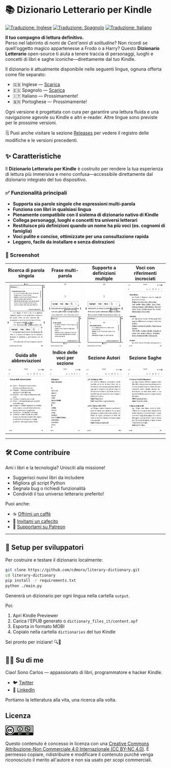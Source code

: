 # 📚 Dizionario Letterario per Kindle

[![Traduzione: Inglese](https://img.shields.io/badge/translation-en-blue.svg)](README.md)
[![Traduzione: Spagnolo](https://img.shields.io/badge/translation-es-red.svg)](README.es.md)
[![Traduzione: Italiano](https://img.shields.io/badge/translation-it-green.svg)](README.it.md)

**Il tuo compagno di lettura definitivo.**  
Perso nel labirinto di nomi de _Cent'anni di solitudine_? Non ricordi se quell'oggetto magico appartenesse a Frodo o a Harry? Questo **Dizionario Letterario** open-source ti aiuta a tenere traccia di personaggi, luoghi e concetti di libri e saghe iconiche—direttamente dal tuo Kindle.

Il dizionario è attualmente disponibile nelle seguenti lingue, ognuna offerta come file separato:

- 🇬🇧 Inglese — [Scarica](https://github.com/cdmoro/literary-dictionary/releases/download/v1.0.0/Bonadeo.Carlos.-.Diccionario.Literario.EN.v1.0.0.mobi)
- 🇪🇸 Spagnolo — [Scarica](https://github.com/cdmoro/literary-dictionary/releases/download/v1.0.0/Bonadeo.Carlos.-.Diccionario.Literario.ES.v1.0.0.mobi)
- 🇮🇹 Italiano — Prossimamente!
- 🇧🇷 Portoghese — Prossimamente!

Ogni versione è progettata con cura per garantire una lettura fluida e una navigazione agevole su Kindle e altri e-reader. Altre lingue sono previste per le prossime versioni.

🗒️ Puoi anche visitare la sezione [Releases](https://github.com/cdmoro/literary-dictionary/releases) per vedere il registro delle modifiche e le versioni precedenti.

## ✨ Caratteristiche

Il **Dizionario Letterario per Kindle** è costruito per rendere la tua esperienza di lettura più immersiva e meno confusa—accessibile direttamente dal dizionario integrato del tuo dispositivo.

### ✅ Funzionalità principali

- **Supporta sia parole singole che espressioni multi-parola**  
- **Funziona con libri in qualsiasi lingua**
- **Pienamente compatibile con il sistema di dizionario nativo di Kindle**
- **Collega personaggi, luoghi e concetti tra universi letterari**
- **Restituisce più definizioni quando un nome ha più voci (es. cognomi di famiglia)**
- **Voci pulite e concise, ottimizzate per una consultazione rapida**
- **Leggero, facile da installare e senza distrazioni**

### 📸 Screenshot

| Ricerca di parola singola | Frase multi-parola | Supporto a definizioni multiple | Voci con riferimenti incrociati |
|:--------------------------:|:------------------:|:------------------------------:|:------------------------------:|
|<img src="./screenshots/it/01_definition.png" height="200px">|<img src="./screenshots/it/02_definition_group_of_words.png" height="200px">|<img src="./screenshots/it/03_multiple_definitions.png" height="200px">|<img src="./screenshots/it/04_dict.png" height="200px">|
| **Guida alle abbreviazioni** | **Indice delle voci per sezione** | **Sezione Autori** | **Sezione Saghe** |
|<img src="./screenshots/it/05_abbr_guide.png" height="200px">|<img src="./screenshots/it/06_entry_index.png" height="200px">|<img src="./screenshots/it/07_authors.png" height="200px">|<img src="./screenshots/it/08_sagas.png" height="200px">|

---

## 🛠️ Come contribuire

Ami i libri e la tecnologia? Unisciti alla missione!

- Suggerisci nuovi libri da includere
- Migliora gli script Python
- Segnala bug o richiedi funzionalità
- Condividi il tuo universo letterario preferito!

Puoi anche:
- ☕ [Offrimi un caffè](https://buymeacoffee.com/cdmoro)
- 🧉 [Invitami un cafecito](http://cafecito.app/cdmoro)
- 🎁 [Supportami su Patreon](https://patreon.com/cdmoro)

---

## 🧪 Setup per sviluppatori

Per costruire e testare il dizionario localmente:

```bash
git clone https://github.com/cdmoro/literary-dictionary.git
cd literary-dictionary
pip install -r requirements.txt
python ./main.py
```

Genererà un dizionario per ogni lingua nella cartella `output`.

Poi:

1. Apri Kindle Previewer  
2. Carica l'EPUB generato o `dictionary_files_it/content.opf`  
3. Esporta in formato MOBI  
4. Copialo nella cartella `dictionaries` del tuo Kindle  

Sei pronto per iniziare! 🔍📖

## 🙋‍♂️ Su di me

Ciao! Sono Carlos — appassionato di libri, programmatore e hacker Kindle.

- 🐦 [Twitter](https://twitter.com/CarlosBonadeo)
- 💼 [LinkedIn](https://www.linkedin.com/in/cdbonadeo/)

Portiamo la letteratura alla vita, una ricerca alla volta.

## Licenza

![CC BY-NC-SA](assets/cc_banner.png)

Questo contenuto è concesso in licenza con una <a href="https://creativecommons.org/licenses/by-nc/4.0/">Creative Commons Attribuzione-Non Commerciale 4.0 Internazionale (CC BY-NC 4.0)</a>. È permesso copiare, ridistribuire e modificare il contenuto purché venga riconosciuto il merito all'autore e non sia usato per scopi commerciali.
